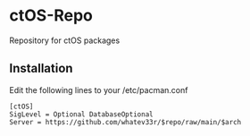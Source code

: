 # ctOS-Repo
Repository for ctOS packages

## Installation 
Edit the following lines to your /etc/pacman.conf
```
[ctOS]
SigLevel = Optional DatabaseOptional
Server = https://github.com/whatev33r/$repo/raw/main/$arch
```
